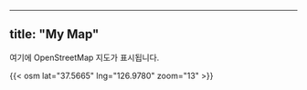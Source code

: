 <!-- 지도 api
<!DOCTYPE html>
<html>
<head>
  <title>OpenStreetMap Example</title>
  <link rel="stylesheet" href="https://unpkg.com/leaflet@1.7.1/dist/leaflet.css" />
  <script src="https://unpkg.com/leaflet@1.7.1/dist/leaflet.js"></script>
  <style>
    #map {
      height: 400px;
      width: 100%;
    }
  </style>
</head>
<body>
  <h3>OpenStreetMap Example</h3>
  <div id="map"></div>

  <script>
    var map = L.map('map').setView([37.5665, 126.9780], 13); // 서울 중심
    L.tileLayer('https://{s}.tile.openstreetmap.org/{z}/{x}/{y}.png', {
      maxZoom: 19,
    }).addTo(map);

    var marker = L.marker([37.5665, 126.9780]).addTo(map);
  </script>
</body>
</html> -->


---
title: "My Map"
---

여기에 OpenStreetMap 지도가 표시됩니다.

{{< osm lat="37.5665" lng="126.9780" zoom="13" >}}
